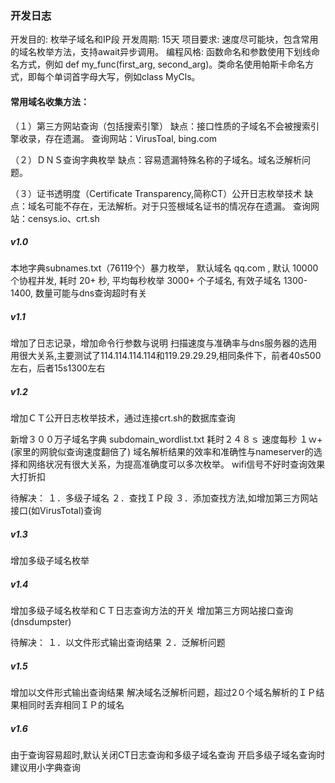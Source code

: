 ### 开发日志

开发目的: 枚举子域名和IP段
开发周期: 15天
项目要求: 速度尽可能块，包含常用的域名枚举方法，支持await异步调用。
编程风格: 函数命名和参数使用下划线命名方式，例如 def my_func(first_arg, second_arg)。类命名使用帕斯卡命名方式，即每个单词首字母大写，例如class MyCls。

#### 常用域名收集方法：

（１）第三方网站查询（包括搜索引擎）
缺点：接口性质的子域名不会被搜索引擎收录，存在遗漏。
查询网站：VirusToal, bing.com

（２）ＤＮＳ查询字典枚举
缺点：容易遗漏特殊名称的子域名。域名泛解析问题。

（３）证书透明度（Certificate Transparency,简称CT）公开日志枚举技术
缺点：域名可能不存在，无法解析。对于只签根域名证书的情况存在遗漏。
查询网站：censys.io、crt.sh

##### v1.0
本地字典subnames.txt（76119个）暴力枚举， 默认域名 qq.com , 默认 10000 个协程并发, 耗时 20+ 秒, 平均每秒枚举 3000+ 个子域名, 有效子域名 1300-1400, 数量可能与dns查询超时有关

##### v1.1
增加了日志记录，增加命令行参数与说明 
扫描速度与准确率与dns服务器的选用用很大关系,主要测试了114.114.114.114和119.29.29.29,相同条件下，前者40s500左右，后者15s1300左右

##### v1.2
增加ＣＴ公开日志枚举技术，通过连接crt.sh的数据库查询

新增３００万子域名字典 subdomain_wordlist.txt
耗时２４８ｓ 速度每秒 １ｗ+　(家里的网貌似查询速度翻倍了)
域名解析结果的效率和准确性与nameserver的选择和网络状况有很大关系，为提高准确度可以多次枚举。
wifi信号不好时查询效果大打折扣

待解决：
１．多级子域名
２．查找ＩＰ段
３．添加查找方法,如增加第三方网站接口(如VirusTotal)查询

##### v1.3
增加多级子域名枚举

##### v1.4
增加多级子域名枚举和ＣＴ日志查询方法的开关
增加第三方网站接口查询(dnsdumpster)

待解决：
１．以文件形式输出查询结果
２．泛解析问题

##### v1.5
增加以文件形式输出查询结果
解决域名泛解析问题，超过2０个域名解析的ＩＰ结果相同时丢弃相同ＩＰ的域名

##### v1.6
由于查询容易超时,默认关闭CT日志查询和多级子域名查询
开启多级子域名查询时建议用小字典查询
